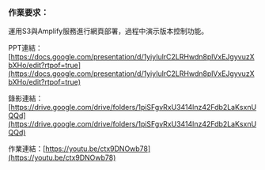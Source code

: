 ### 作業要求：
運用S3與Amplify服務進行網頁部署，過程中演示版本控制功能。

PPT連結：[https://docs.google.com/presentation/d/1yiyIulrC2LRHwdn8plVxEJgyvuzXbXHo/edit?rtpof=true](https://docs.google.com/presentation/d/1yiyIulrC2LRHwdn8plVxEJgyvuzXbXHo/edit?rtpof=true)

錄影連結：[https://drive.google.com/drive/folders/1piSFgvRxU3414lnz42Fdb2LaKsxnUQQd](https://drive.google.com/drive/folders/1piSFgvRxU3414lnz42Fdb2LaKsxnUQQd)

作業連結：[https://youtu.be/ctx9DNOwb78](https://youtu.be/ctx9DNOwb78)
